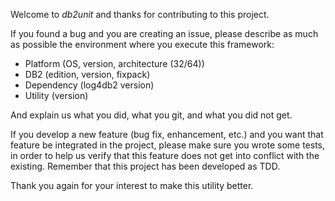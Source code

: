 Welcome to _db2unit_ and thanks for contributing to this project.

If you found a bug and you are creating an issue, please describe as much as
possible the environment where you execute this framework:

 * Platform (OS, version, architecture (32/64))
 * DB2 (edition, version, fixpack)
 * Dependency (log4db2 version)
 * Utility (version)

And explain us what you did, what you git, and what you did not get.

If you develop a new feature (bug fix, enhancement, etc.) and you want that
feature be integrated in the project, please make sure you wrote some tests,
in order to help us verify that this feature does not get into conflict with
the existing. Remember that this project has been developed as TDD.

Thank you again for your interest to make this utility better.

